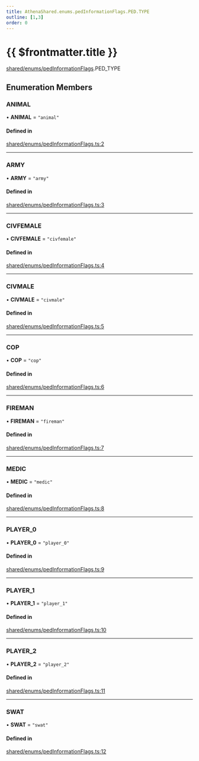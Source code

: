 ```yaml
---
title: AthenaShared.enums.pedInformationFlags.PED.TYPE
outline: [1,3]
order: 0
---
```


# {{ $frontmatter.title }}


[shared/enums/pedInformationFlags](../modules/shared_enums_pedInformationFlags.md).PED_TYPE

## Enumeration Members

### ANIMAL

• **ANIMAL** = ``"animal"``

#### Defined in

[shared/enums/pedInformationFlags.ts:2](https://github.com/Stuyk/altv-athena/blob/9e819c0/src/core/shared/enums/pedInformationFlags.ts#L2)

___

### ARMY

• **ARMY** = ``"army"``

#### Defined in

[shared/enums/pedInformationFlags.ts:3](https://github.com/Stuyk/altv-athena/blob/9e819c0/src/core/shared/enums/pedInformationFlags.ts#L3)

___

### CIVFEMALE

• **CIVFEMALE** = ``"civfemale"``

#### Defined in

[shared/enums/pedInformationFlags.ts:4](https://github.com/Stuyk/altv-athena/blob/9e819c0/src/core/shared/enums/pedInformationFlags.ts#L4)

___

### CIVMALE

• **CIVMALE** = ``"civmale"``

#### Defined in

[shared/enums/pedInformationFlags.ts:5](https://github.com/Stuyk/altv-athena/blob/9e819c0/src/core/shared/enums/pedInformationFlags.ts#L5)

___

### COP

• **COP** = ``"cop"``

#### Defined in

[shared/enums/pedInformationFlags.ts:6](https://github.com/Stuyk/altv-athena/blob/9e819c0/src/core/shared/enums/pedInformationFlags.ts#L6)

___

### FIREMAN

• **FIREMAN** = ``"fireman"``

#### Defined in

[shared/enums/pedInformationFlags.ts:7](https://github.com/Stuyk/altv-athena/blob/9e819c0/src/core/shared/enums/pedInformationFlags.ts#L7)

___

### MEDIC

• **MEDIC** = ``"medic"``

#### Defined in

[shared/enums/pedInformationFlags.ts:8](https://github.com/Stuyk/altv-athena/blob/9e819c0/src/core/shared/enums/pedInformationFlags.ts#L8)

___

### PLAYER\_0

• **PLAYER\_0** = ``"player_0"``

#### Defined in

[shared/enums/pedInformationFlags.ts:9](https://github.com/Stuyk/altv-athena/blob/9e819c0/src/core/shared/enums/pedInformationFlags.ts#L9)

___

### PLAYER\_1

• **PLAYER\_1** = ``"player_1"``

#### Defined in

[shared/enums/pedInformationFlags.ts:10](https://github.com/Stuyk/altv-athena/blob/9e819c0/src/core/shared/enums/pedInformationFlags.ts#L10)

___

### PLAYER\_2

• **PLAYER\_2** = ``"player_2"``

#### Defined in

[shared/enums/pedInformationFlags.ts:11](https://github.com/Stuyk/altv-athena/blob/9e819c0/src/core/shared/enums/pedInformationFlags.ts#L11)

___

### SWAT

• **SWAT** = ``"swat"``

#### Defined in

[shared/enums/pedInformationFlags.ts:12](https://github.com/Stuyk/altv-athena/blob/9e819c0/src/core/shared/enums/pedInformationFlags.ts#L12)

